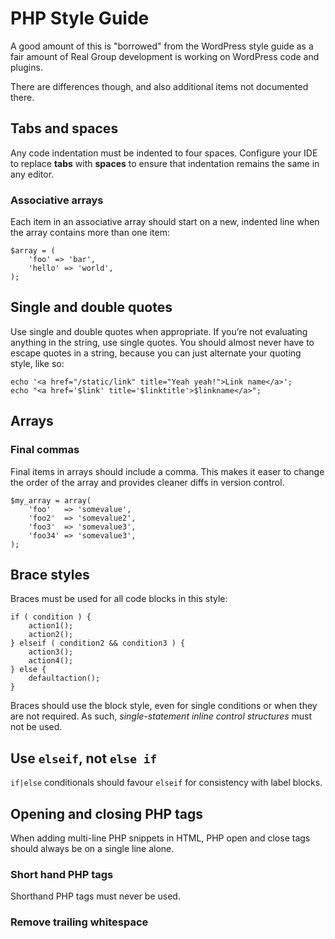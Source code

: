 # PHP Style Guide

A good amount of this is "borrowed" from the WordPress style guide as a fair amount of 
Real Group development is working on WordPress code and plugins.

There are differences though, and also additional items not documented there.

## Tabs and spaces

Any code indentation must be indented to four spaces. Configure your IDE to replace **tabs** with **spaces**
to ensure that indentation remains the same in any editor.

### Associative arrays

Each item in an associative array should start on a new, indented line when the array contains more than one item:

    $array = (
        'foo' => 'bar',
        'hello' => 'world',
    );

## Single and double quotes

Use single and double quotes when appropriate. If you’re not evaluating anything in the string,
use single quotes. You should almost never have to escape quotes in a string, because you can
just alternate your quoting style, like so:

    echo '<a href="/static/link" title="Yeah yeah!">Link name</a>';
    echo "<a href='$link' title='$linktitle'>$linkname</a>";
    
## Arrays

### Final commas

Final items in arrays should include a comma. This makes it easer to change the order of the array
and provides cleaner diffs in version control.

    $my_array = array(
        'foo'   => 'somevalue',
        'foo2'  => 'somevalue2',
        'foo3'  => 'somevalue3',
        'foo34' => 'somevalue3',
    );

## Brace styles

Braces must be used for all code blocks in this style:

    if ( condition ) {
        action1();
        action2();
    } elseif ( condition2 && condition3 ) {
        action3();
        action4();
    } else {
        defaultaction();
    }

Braces should use the block style, even for single conditions or when they are not required. As such,
*single-statement inline control structures* must not be used.

## Use `elseif`, not `else if`

`if|else` conditionals should favour `elseif` for consistency with label blocks.

## Opening and closing PHP tags

When adding multi-line PHP snippets in HTML, PHP open and close tags should always be on a single 
line alone.

### Short hand PHP tags

Shorthand PHP tags must never be used.

### Remove trailing whitespace



